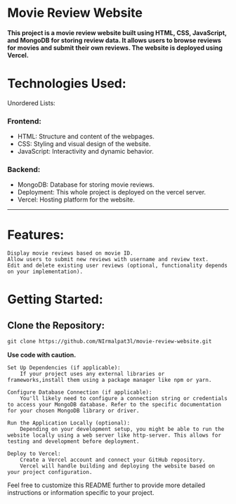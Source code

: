 # Movie Review Website

#### This project is a movie review website built using HTML, CSS, JavaScript, and MongoDB for storing review data. It allows users to browse reviews for movies and submit their own reviews. The website is deployed using Vercel.

# Technologies Used:
Unordered Lists:
### Frontend:
- HTML: Structure and content of the webpages.
- CSS: Styling and visual design of the website.
- JavaScript: Interactivity and dynamic behavior.
### Backend:
- MongoDB: Database for storing movie reviews.
- Deployment: This whole project is deployed on the vercel server.
- Vercel: Hosting platform for the website.

***
# Features:

    Display movie reviews based on movie ID.
    Allow users to submit new reviews with username and review text.
    Edit and delete existing user reviews (optional, functionality depends on your implementation).

# Getting Started:

## Clone the Repository:

```HTML
git clone https://github.com/NIrmalpat3l/movie-review-website.git
```

**Use code with caution.**

    Set Up Dependencies (if applicable):
        If your project uses any external libraries or      frameworks,install them using a package manager like npm or yarn.

    Configure Database Connection (if applicable):
        You'll likely need to configure a connection string or credentials to access your MongoDB database. Refer to the specific documentation for your chosen MongoDB library or driver.

    Run the Application Locally (optional):
        Depending on your development setup, you might be able to run the website locally using a web server like http-server. This allows for testing and development before deployment.

    Deploy to Vercel:
        Create a Vercel account and connect your GitHub repository.
        Vercel will handle building and deploying the website based on your project configuration.

Feel free to customize this README further to provide more detailed instructions or information specific to your project.
